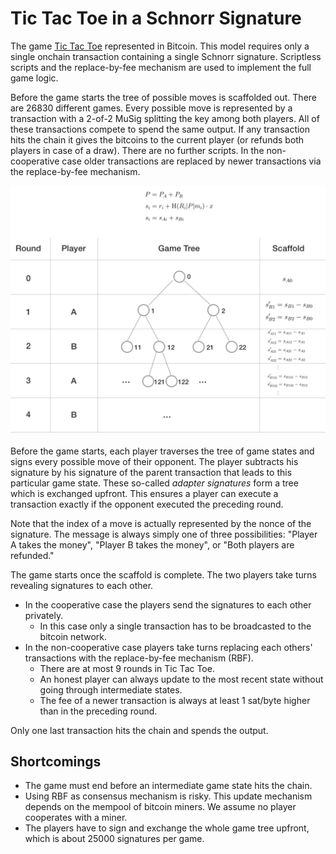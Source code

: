 # Tic Tac Toe in a Schnorr Signature

The game [Tic Tac Toe](https://en.wikipedia.org/wiki/Tic-tac-toe) represented in Bitcoin. This model requires only a single onchain transaction containing a single Schnorr signature. 
Scriptless scripts and the replace-by-fee mechanism are used to implement the full game logic.

Before the game starts the tree of possible moves is scaffolded out. There are 26830 different games. Every possible move is represented by a transaction with a 2-of-2 MuSig splitting the key among both players. 
All of these transactions compete to spend the same output. If any transaction hits the chain it gives the bitcoins to the current player (or refunds both players in case of a draw). There are no further scripts.
In the non-cooperative case older transactions are replaced by newer transactions via the replace-by-fee mechanism. 

<img src=tictactoe.png >

Before the game starts, each player traverses the tree of game states and signs every possible move of their opponent. The player subtracts his signature by his signature of the parent transaction that leads to this particular game state.
These so-called *adapter signatures* form a tree which is exchanged upfront. This ensures a player can execute a transaction exactly if the opponent executed the preceding round. 

Note that the index of a move is actually represented by the nonce of the signature. The message is always simply one of three possibilities: "Player A takes the money", "Player B takes the money", or "Both players are refunded." 

The game starts once the scaffold is complete. The two players take turns revealing signatures to each other. 
- In the cooperative case the players send the signatures to each other privately.
  - In this case only a single transaction has to be broadcasted to the bitcoin network.
- In the non-cooperative case players take turns replacing each others' transactions with the replace-by-fee mechanism (RBF).
  - There are at most 9 rounds in Tic Tac Toe.
  - An honest player can always update to the most recent state without going through intermediate states.
  - The fee of a newer transaction is always at least 1 sat/byte higher than in the preceding round.

Only one last transaction hits the chain and spends the output.


## Shortcomings 
- The game must end before an intermediate game state hits the chain. 
- Using RBF as consensus mechanism is risky. This update mechanism depends on the mempool of bitcoin miners. We assume no player cooperates with a miner. 
- The players have to sign and exchange the whole game tree upfront, which is about 25000 signatures per game.
